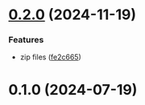 

# [0.2.0](https://github.com/bfehub/gtex/compare/0.1.0...0.2.0) (2024-11-19)


### Features

* zip files ([fe2c665](https://github.com/bfehub/gtex/commit/fe2c6651f41fc4111529f6aa9cef9c9fb654f9a7))

# 0.1.0 (2024-07-19)

